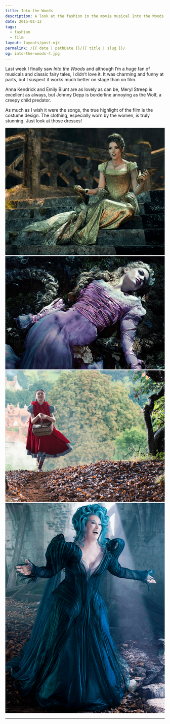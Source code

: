 ```yaml
---
title: Into the Woods
description: A look at the fashion in the movie musical Into the Woods.
date: 2015-01-12
tags: 
  - fashion
  - film
layout: layouts/post.njk
permalink: /{{ date | pathDate }}/{{ title | slug }}/
og: into-the-woods-4.jpg
---
```


Last week I finally saw _Into the Woods_ and although I’m a huge fan of musicals and classic fairy tales, I didn’t love it. It was charming and funny at parts, but I suspect it works much better on stage than on film.

Anna Kendrick and Emily Blunt are as lovely as can be, Meryl Streep is excellent as always, but Johnny Depp is borderline annoying as the Wolf, a creepy child predator.

As much as I wish it were the songs, the true highlight of the film is the costume design. The clothing, especially worn by the women, is truly stunning. Just look at those dresses!

![Anna Kendrick as Cinderella in a beautiful gold gown](/img/into-the-woods-1.png) ![Rapunzel laying on the dirt in a purple dress](/img/into-the-woods-2.png) ![Little Red Riding Hood in a fashionable blue dress and red caped hood](/img/into-the-woods-3.png) ![Meryl Streep with blue hair and stunning dark blue flowy dress](/img/into-the-woods-4.png)

---
